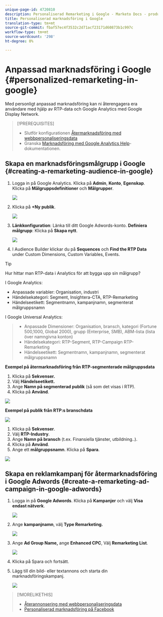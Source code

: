 ```yaml
---
unique-page-id: 4720810
description: Personaliserad Remarketing i Google - Marketo Docs - produktdokumentation
title: Personaliserad marknadsföring i Google
translation-type: tm+mt
source-git-commit: fbaf57ec4f3532c2d71acf23171d60873b1c997c
workflow-type: tm+mt
source-wordcount: '298'
ht-degree: 0%

---
```



# Anpassad marknadsföring i Google {#personalized-remarketing-in-google}

Med personligt anpassad marknadsföring kan ni återengagera era användare med hjälp av RTP-data och Google Analytics med Google Display Network.

>[!PREREQUISITES]
>
>* Slutför konfigurationen [Återmarknadsföring med webbpersonaliseringsdata](/help/marketo/product-docs/web-personalization/website-retargeting/retargeting-with-web-personalization-data.md)
>* Granska [Marknadsföring med Google Analytics Help](https://support.google.com/analytics/topic/2611283?hl=en&amp;ref_topic=3413645)-dokumentationen.


## Skapa en marknadsföringsmålgrupp i Google {#creating-a-remarketing-audience-in-google}

1. Logga in på Google Analytics. Klicka på **Admin**, **Konto**, **Egenskap**. Klicka på **Målgruppsdefinitioner** och **Målgrupper**.

   ![](assets/remarketing-ga-screenshots.jpg)

1. Klicka på **+Ny publik**.

   ![](assets/image2015-1-15-17-3a26-3a40.png)

1. **Länkkonfiguration**: Länka till ditt Google Adwords-konto. **Definiera målgrupp**: Klicka på  **Skapa nytt**.

   ![](assets/image2015-1-15-17-3a32-3a4.png)

1. I Audience Builder klickar du på **Sequences** och **Find the RTP Data** under Custom Dimensions, Custom Variables, Events.

>[!TIP]
>
>Hur hittar man RTP-data i Analytics för att bygga upp sin målgrupp?
>
>I Google Analytics:
>
>* Anpassade variabler: Organisation, industri
>* Händelsekategori: Segment, Insightera-CTA, RTP-Remarketing
>* Händelseetikett: Segmentnamn, kampanjnamn, segmenterat målgruppsnamn

>
>
I Google Universal Analytics:
>
>* Anpassade Dimensioner: Organisation, bransch, kategori (Fortune 500,1000, Global 2000), grupp (Enterprise, SMB), ABM-lista (lista över namngivna konton)
>* Händelsekategori: RTP-Segment, RTP-Campaign RTP-Remarketing
>* Händelseetikett: Segmentnamn, kampanjnamn, segmenterat målgruppsnamn


**Exempel på återmarknadsföring från RTP-segmenterade målgruppsdata**

1. Klicka på **Sekvenser.**
1. Välj **Händelseetikett.**
1. Ange **Namn på segmenterad publik** (så som det visas i RTP).
1. Klicka på **Använd**.

![](assets/image2015-2-10-14-3a51-3a43.png)

**Exempel på publik från RTP:s branschdata**

![](assets/image2015-1-15-17-3a36-3a5.png)

1. Klicka på **Sekvenser**.
1. Välj **RTP-Industry**.
1. Ange **Namn på bransch** (t.ex. Finansiella tjänster, utbildning..).
1. Klicka på **Använd**.
1. Ange ett **målgruppsnamn**. Klicka på **Spara**.

![](assets/image2015-1-15-18-3a29-3a16.png)

## Skapa en reklamkampanj för återmarknadsföring i Google Adwords {#create-a-remarketing-ad-campaign-in-google-adwords}

1. Logga in på **Google Adwords**. Klicka på **Kampanjer** och välj **Visa endast nätverk**.

   ![](assets/image2015-1-15-18-3a31-3a58.png)

1. Ange **kampanjnamn**, välj **Type Remarketing.**

   ![](assets/image2015-1-15-18-3a35-3a7.png)

1. Ange **Ad Group Name,** ange **Enhanced CPC**, Välj **Remarketing List**.

   ![](assets/image2015-1-15-18-3a51-3a57.png)

1. Klicka på Spara och fortsätt.
1. Lägg till din bild- eller textannons och starta din marknadsföringskampanj.

   ![](assets/image2015-1-15-18-3a47-3a21.png)

>[!MORELIKETHIS]
>
>* [Återannonsering med webbpersonaliseringsdata](/help/marketo/product-docs/web-personalization/website-retargeting/retargeting-with-web-personalization-data.md)
>* [Personaliserad marknadsföring på Facebook](/help/marketo/product-docs/web-personalization/website-retargeting/personalized-remarketing-in-facebook.md)

